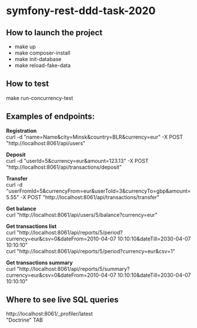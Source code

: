 # symfony-rest-ddd-task-2020


## How to launch the project
* make up
* make composer-install
* make init-database
* make reload-fake-data



## How to test
make run-concurrency-test



## Examples of endpoints:

**Registration**  
curl -d "name=Name&city=Minsk&country=BLR&currency=eur" -X POST "http://localhost:8061/api/users"

**Deposit**  
curl -d "userId=5&currency=eur&amount=123.13" -X POST "http://localhost:8061/api/transactions/deposit"

**Transfer**  
curl -d "userFromId=5&currencyFrom=eur&userToId=3&currencyTo=gbp&amount=5.55" -X POST "http://localhost:8061/api/transactions/transfer"

**Get balance**  
curl "http://localhost:8061/api/users/5/balance?currency=eur"

**Get transactions list**  
curl "http://localhost:8061/api/reports/5/period?currency=eur&csv=0&dateFrom=2010-04-07 10:10:10&dateTill=2030-04-07 10:10:10"  
curl "http://localhost:8061/api/reports/5/period?currency=eur&csv=1"

**Get transactions summary**  
curl "http://localhost:8061/api/reports/5/summary?currency=eur&csv=0&dateFrom=2010-04-07 10:10:10&dateTill=2030-04-07 10:10:10"



## Where to see live SQL queries

http://localhost:8061/_profiler/latest  
"Doctrine" TAB
